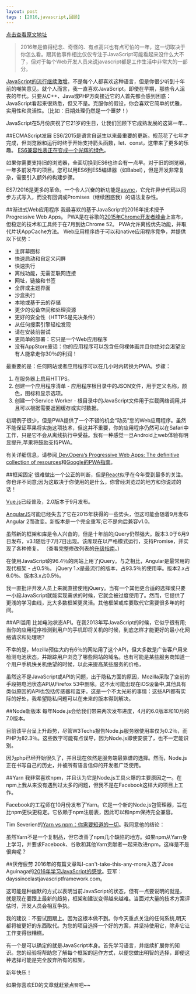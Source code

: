 ```yaml
---
layout: post
tags : [2016,javascript,回顾]
---
```


[点击查看原文地址](https://www.sitepoint.com/javascript-2016-in-review/)

> 2016年是值得纪念、奇怪的、有点高兴也有点可怕的一年，这一切取决于你怎么看。跟其他事件相比仅仅专注于JavaScript可能看起来没什么大不了，但对于每个Web开发人员来说javascript都是工作生活中非常大的一部分。


[JavaScript的流行继续激增](http://www.modulecounts.com/)。不是每个人都喜欢这种语言，但是你很少听到十年前的嘲笑意见。就个人而言，我一直喜欢JavaScript，即使在早期，那些令人沮丧的年代。只要从C++、Java或PHP方向接近它的人首先都会感到困惑：JavaScript看起来很熟悉，但又不是。克服你的假设，你会喜欢它简单的优雅，实用性和灵活性。（比如：日期处理仍然是一个噩梦！)

JavaScript在5月份庆祝了它21岁的生日，让我们回顾下它成熟发展的这第一年...

##ECMAScript发展
ES6/2015是语言自诞生以来最重要的更新。规范花了七年才完成，但浏览器和运行时终于开始支持箭头函数，let、const，这带来了更多的乐趣。 [ES6兼容性表正在变成一个光辉的绿色](http://kangax.github.io/compat-table/es6/)。

如果你需要支持旧的浏览器，全面切换到ES6也许会有一点早。对于旧的浏览器，一年多前发布的项目。您可以用ES6到ES5编译器（如Babel），但是开发非常复杂，需要引入额外的构建步骤。

ES7/2016是更多的革命。一个令人兴奋的新功能是[async](https://developer.mozilla.org/en-US/docs/Web/JavaScript/Reference/Statements/async_function)，它允许异步代码以同步方式写入，而没有回调或Promises（继续困惑我）的语法复杂性。

##渐进式Web应用程序
我最喜欢的基于JavaScript的2016年技术授予Progressive Web Apps。 PWA是在谷歌的[2015年Chrome开发者峰会](https://developers.google.com/web/shows/cds/2015/progressive-web-apps-chrome-dev-summit-2015)上宣布，但稳定的技术和工具终于在7月到达Chrome 52。 PWA允许离线优先功能，并取代片状AppCache方法。 Web应用程序终于可以和native应用程序竞争，并提供以下优势：

* 主屏幕图标
* 快速启动和自定义闪屏
* 快速执行
* 离线功能，无需互联网连接
* 网址，链接和书签
* 全屏或主题界面
* 沙盒执行
* 本地或基于云的存储
* 更少的设备空间和处理资源
* 更好的安全性（HTTPS是先决条件）
* 从任何搜索引擎轻松发现
* 请在安装前尝试
* 更简单的部署：它只是一个Web应用程序
* 没有AppStore废话：你的应用程序可以包含任何裸体画并且你绝对会渴望没有人能拿走你30％的利润！

最重要的是：任何网站或者应用程序可以在几小时内转换为PWA。步骤：

1. 在服务器上启用HTTPS。
2. 创建一个应用程序清单 - 应用程序根目录中的JSON文件，用于定义名称，颜色，图标和显示选项。
3. 创建一个Service Worker - 根目录中的JavaScript文件用于拦截网络调用,并且可以根据需要返回缓存或实时数据。

初期例子很少，但是PWA提供了一个不错的机会“动员”您的Web应用程序。虽然不能保证苹果将实施这项技术，但这并不重要，你的应用程序仍然可以在Safari中工作，只是它不会从离线执行中受益。我有一种感觉一旦Android上web体验有明显提升,苹果将鼓励支持PWA。

有关详细信息，请参阅[ Dev.Opera’s Progressive Web Apps: The definitive collection of resources](https://dev.opera.com/articles/pwa-resources/)和[Google的PWA指南](https://developers.google.com/web/progressive-web-apps/)。

##框架固定
很难做出一个公正的判断，但是[React](https://facebook.github.io/react/)似乎在今年受到最多的关注。你也许不同意;因为这取决于你使用的是什么，你曾经浏览过的地方和你说过的话！

[Vue.js](https://vuejs.org/)已经普及，2.0版本于9月发布。

[AngularJS](https://angularjs.org/)可能已经失去了它在2015年获得的一些势头，但这可能会随着9月发布Angular 2而改变。新版本是一个完全重写;它不是向后兼容v1.0。

虽然新的框架和库是令人兴奋的，但是十年前的jQuery仍然强大。版本3.0于6月9日发布，v3.1随后于7月7日出现。该库现在以严格模式运行，支持Promise，并实现了各种修复。 （查看完整修改列表的[升级指南](http://jquery.com/upgrade-guide/3.0/)。）

在使用JavaScript的96.4％的网站上用了jQuery。与之相比，Angular是最常用的现代框架 - 占0.5％。 jQuery 1.x是最流行的版本，占93.5％的使用率。版本2.x占6.0％、版本3.x占0.5％。

我一直批评开发人员上来就直接使用jQuery。当有一个其他更合适的选择或只要一小段JavaScript就能实现需求的时候，它就会被过度使用了。然而，它提供了更浅的学习曲线，比大多数框架更灵活。其他框架或库要取代它需要很多年的时间。

##API滥用
比如电池状态API。在我2013年写JavaScript的时候，它似乎很有用;当你的应用程序检测到用户的手机即将关机的时候，到底怎样才能更好的最小化网络请求和处理呢?

不幸的是，Mozilla预估大约有6％的网站用了这个API​​，但大多数是广告客户用来检测电池状态，并跟踪用户浏览了哪些网站的域名。也有可能是某些服务商知道一个用户手机快关机绝望的时候，以此来提高某些服务的价格，

虽然这不是JavaScript或API的问题，出于隐私方面的原因，Mozilla采取了空前的手段把电池状态API从Firefox 53中删除。这不太可能出现在iOS设备中,其他具有类似原因的API也包括传感器和蓝牙。这是一个不太光彩的事情：这些API都有实际的好处，我希望隐私问题可以在未来的版本得到解决。

##Node新版本
每年Node.js会给我们带来两次发布进度，4月的6.0版本和10月的7.0版本。

目前该平台呈上升趋势，尽管W3Techs报告Node.js服务器使用率仅为0.2％，而PHP为82.3％。这些数字可能有点误导，因为Node.js即使安装了，也不一定能识别。

因为php已经开始很久了，并且现在依然是服务端最靠谱的选择。然而，Node.js正在书写自己的历史，并被所有语言信仰的开发者广泛使用。

##Yarn
我非常喜欢npm，并且认为它是Node.js工具火爆的主要原因之一。在npm上我从来没有遇到过太多的问题，但我不是在Facebook这样大的项目上工作。

Facebook的工程师在10月份发布了Yarn。它是一个新的Node.js包管理器，旨在比npm更快更稳定。它依赖于npm注册表，因此可以和npm保持完全兼容。

Tim Severien的[Yarn vs npm：你需要知道的一切](https://www.sitepoint.com/yarn-vs-npm/)。我同意他的结论：

虽然Yarn不是一个复制品，但它改善了npm几个缺陷的地方。如果npm从Yarn身上学习，并要求Facebook、谷歌和其他Yarn贡献者一起来改进npm，这样是不是很爽呢？

##厌倦疲劳
2016年的有篇文章叫I-can't-take-this-any-more入选了Jose Aguinaga的[2016年学习JavaScript的感觉](https://hackernoon.com/how-it-feels-to-learn-javascript-in-2016-d3a717dd577f#.e4rkosi1w)。亚军：dayssincelastjavascriptframework.com。

这可能是种幽默的方式以表明当前JavaScript的状态，但有一点要说明的就是，就是现在要跟上最新的趋势，框架和建议变得越来越难。当面对大量的技术方案评估时，开发人员会相互争执。

我的建议：不要试图跟上。因为这根本做不到。你今天重点关注的任何系统,明天都将被更好的东西取代。为您的项目选择一个好的方案，并坚持使用它，除非它让工作变得很糟糕。

有一个是可以确定的就是JavaScript本身。首先学习语言，并继续扩展你的知识。您的经验将帮助您了解每个框架的运作方式，以便您做出明智的选择，即便这种选择可能是完全放弃所有的框架。

新年快乐！


如果你喜欢ED的文章就赶紧点`赞`吧~~


